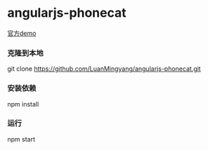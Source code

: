 # angularjs-phonecat

[官方demo](https://github.com/angular/angular-phonecat)

### 克隆到本地
git clone https://github.com/LuanMingyang/angularjs-phonecat.git

### 安装依赖
npm install

### 运行
npm start
